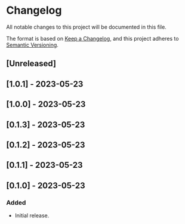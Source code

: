 # Changelog

All notable changes to this project will be documented in this file.

The format is based on [Keep a Changelog](https://keepachangelog.com/en/1.0.0/),
and this project adheres to [Semantic Versioning](https://semver.org/spec/v2.0.0.html).

## [Unreleased]

## [1.0.1] - 2023-05-23

## [1.0.0] - 2023-05-23

## [0.1.3] - 2023-05-23

## [0.1.2] - 2023-05-23

## [0.1.1] - 2023-05-23

## [0.1.0] - 2023-05-23

### Added
- Initial release.
